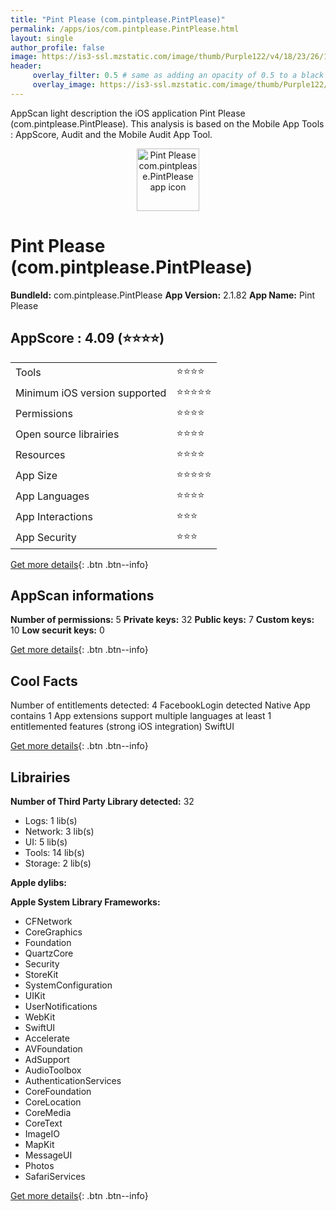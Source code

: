 ```yaml
---
title: "Pint Please (com.pintplease.PintPlease)"
permalink: /apps/ios/com.pintplease.PintPlease.html
layout: single
author_profile: false
image: https://is3-ssl.mzstatic.com/image/thumb/Purple122/v4/18/23/26/1823268a-b567-c281-3d76-358798ad9aba/AppIcon-1x_U007emarketing-0-10-0-85-220.png/512x512bb.jpg
header: 
     overlay_filter: 0.5 # same as adding an opacity of 0.5 to a black background
     overlay_image: https://is3-ssl.mzstatic.com/image/thumb/Purple122/v4/18/23/26/1823268a-b567-c281-3d76-358798ad9aba/AppIcon-1x_U007emarketing-0-10-0-85-220.png/512x512bb.jpg
---
```

AppScan light description the iOS application Pint Please (com.pintplease.PintPlease). This analysis is based on the Mobile App Tools : AppScore, Audit and the Mobile Audit App Tool.

  
  
<div style="text-align: center;"><img src="https://is3-ssl.mzstatic.com/image/thumb/Purple122/v4/18/23/26/1823268a-b567-c281-3d76-358798ad9aba/AppIcon-1x_U007emarketing-0-10-0-85-220.png/512x512bb.jpg" width="100" height="100" alt="Pint Please com.pintplease.PintPlease app icon"></div>  
  
# Pint Please (com.pintplease.PintPlease)

**BundleId:** com.pintplease.PintPlease
**App Version:** 2.1.82
**App Name:** Pint Please


## AppScore : 4.09 (⭐️⭐️⭐️⭐️) 

<table>
<tr><td> Tools </td><td> ⭐️⭐️⭐️⭐️ </td></tr>
<tr><td> Minimum iOS version supported </td><td> ⭐️⭐️⭐️⭐️⭐️ </td></tr>
<tr><td> Permissions </td><td> ⭐️⭐️⭐️⭐️ </td></tr>
<tr><td> Open source librairies </td><td> ⭐️⭐️⭐️⭐️ </td></tr>
<tr><td> Resources </td><td> ⭐️⭐️⭐️⭐️ </td></tr>
<tr><td> App Size </td><td> ⭐️⭐️⭐️⭐️⭐️ </td></tr>
<tr><td> App Languages </td><td> ⭐️⭐️⭐️⭐️ </td></tr>
<tr><td> App Interactions </td><td> ⭐️⭐️⭐️ </td></tr>
<tr><td> App Security </td><td> ⭐️⭐️⭐️ </td></tr>
</table>

[Get more details](/pricing.html){: .btn .btn--info}  
  
## AppScan informations 

**Number of permissions:** 5
**Private keys:** 32
**Public keys:** 7
**Custom keys:** 10
**Low securit keys:** 0
  
[Get more details](/pricing.html){: .btn .btn--info}

## Cool Facts

Number of entitlements detected: 4
FacebookLogin detected
Native App
contains 1 App extensions
support multiple languages
at least 1 entitlemented features (strong iOS integration)
SwiftUI
  
[Get more details](/pricing.html){: .btn .btn--info}

## Librairies 
**Number of Third Party Library detected:** 32
- Logs: 1 lib(s)
- Network: 3 lib(s)
- UI: 5 lib(s)
- Tools: 14 lib(s)
- Storage: 2 lib(s)

**Apple dylibs:**


**Apple System Library Frameworks:**
- CFNetwork
- CoreGraphics
- Foundation
- QuartzCore
- Security
- StoreKit
- SystemConfiguration
- UIKit
- UserNotifications
- WebKit
- SwiftUI
- Accelerate
- AVFoundation
- AdSupport
- AudioToolbox
- AuthenticationServices
- CoreFoundation
- CoreLocation
- CoreMedia
- CoreText
- ImageIO
- MapKit
- MessageUI
- Photos
- SafariServices


  
[Get more details](/pricing.html){: .btn .btn--info}

